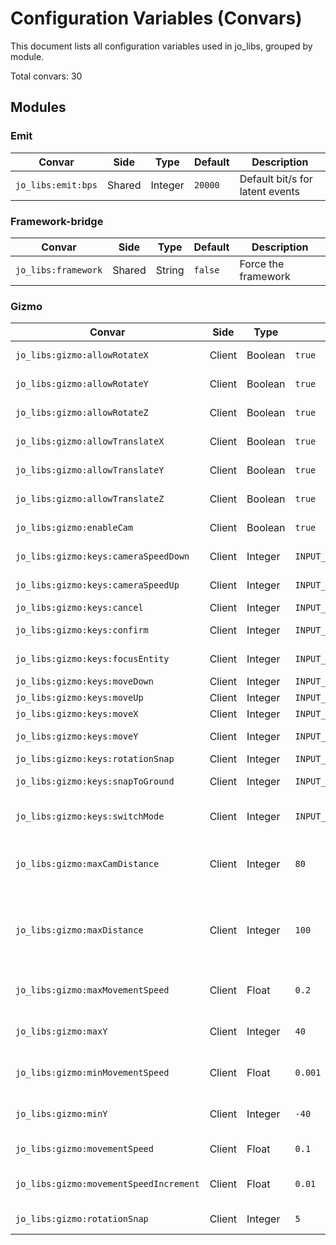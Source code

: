 # Configuration Variables (Convars)

This document lists all configuration variables used in jo_libs, grouped by module.

Total convars: 30

## Modules

### Emit
| Convar | Side | Type | Default | Description |
|--------|------|------|---------|-------------|
| `jo_libs:emit:bps` | Shared | Integer | `20000` | Default bit/s for latent events |

### Framework-bridge
| Convar | Side | Type | Default | Description |
|--------|------|------|---------|-------------|
| `jo_libs:framework` | Shared | String | `false` | Force the framework |

### Gizmo
| Convar | Side | Type | Default | Description |
|--------|------|------|---------|-------------|
| `jo_libs:gizmo:allowRotateX` | Client | Boolean | `true` | Allow rotation on X-axis |
| `jo_libs:gizmo:allowRotateY` | Client | Boolean | `true` | Allow rotation on Y-axis |
| `jo_libs:gizmo:allowRotateZ` | Client | Boolean | `true` | Allow rotation on Z-axis |
| `jo_libs:gizmo:allowTranslateX` | Client | Boolean | `true` | Allow translation on X-axis |
| `jo_libs:gizmo:allowTranslateY` | Client | Boolean | `true` | Allow translation on Y-axis |
| `jo_libs:gizmo:allowTranslateZ` | Client | Boolean | `true` | Allow translation on Z-axis |
| `jo_libs:gizmo:enableCam` | Client | Boolean | `true` | Enable/Disable camera feature |
| `jo_libs:gizmo:keys:cameraSpeedDown` | Client | Integer | ``INPUT_SELECT_NEXT_WEAPON`` | Decrease camera speed |
| `jo_libs:gizmo:keys:cameraSpeedUp` | Client | Integer | ``INPUT_SELECT_PREV_WEAPON`` | Increase camera speed |
| `jo_libs:gizmo:keys:cancel` | Client | Integer | ``INPUT_GAME_MENU_TAB_RIGHT_SECONDARY`` | Cancel operation |
| `jo_libs:gizmo:keys:confirm` | Client | Integer | ``INPUT_FRONTEND_ACCEPT`` | Confirm placement |
| `jo_libs:gizmo:keys:focusEntity` | Client | Integer | ``INPUT_SHOP_SPECIAL`` | Toggle focus on entity |
| `jo_libs:gizmo:keys:moveDown` | Client | Integer | ``INPUT_FRONTEND_RUP`` | Move down |
| `jo_libs:gizmo:keys:moveUp` | Client | Integer | ``INPUT_FRONTEND_X`` | Move up |
| `jo_libs:gizmo:keys:moveX` | Client | Integer | ``INPUT_SCRIPTED_FLY_LR`` | Move left/right |
| `jo_libs:gizmo:keys:moveY` | Client | Integer | ``INPUT_SCRIPTED_FLY_UD`` | Move forward/backward |
| `jo_libs:gizmo:keys:rotationSnap` | Client | Integer | ``INPUT_FRONTEND_Y`` | Rotation snap key |
| `jo_libs:gizmo:keys:snapToGround` | Client | Integer | ``INPUT_INTERACT_OPTION1`` | Snap entity to ground |
| `jo_libs:gizmo:keys:switchMode` | Client | Integer | ``INPUT_RELOAD`` | Switch between translate/rotate modes |
| `jo_libs:gizmo:maxCamDistance` | Client | Integer | `80` | Maximum distance camera can be moved from player |
| `jo_libs:gizmo:maxDistance` | Client | Integer | `100` | Maximum distance entity can be moved from starting position (set to false to disable) |
| `jo_libs:gizmo:maxMovementSpeed` | Client | Float | `0.2` | Maximum movement speed for camera |
| `jo_libs:gizmo:maxY` | Client | Integer | `40` | Maximum Y value for camera rotation |
| `jo_libs:gizmo:minMovementSpeed` | Client | Float | `0.001` | Minimum movement speed for camera |
| `jo_libs:gizmo:minY` | Client | Integer | `-40` | Minimum Y value for camera rotation |
| `jo_libs:gizmo:movementSpeed` | Client | Float | `0.1` | Default movement speed for camera |
| `jo_libs:gizmo:movementSpeedIncrement` | Client | Float | `0.01` | Increment value when adjusting camera speed |
| `jo_libs:gizmo:rotationSnap` | Client | Integer | `5` | Rotation snap value |